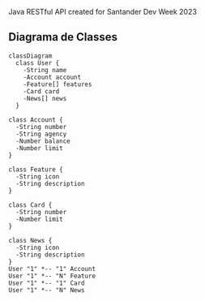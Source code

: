Java RESTful API created for Santander Dev Week 2023

## Diagrama de Classes

```mermaid
classDiagram
  class User {
    -String name
    -Account account
    -Feature[] features
    -Card card
    -News[] news
  }

class Account {
  -String number
  -String agency
  -Number balance
  -Number limit
}

class Feature {
  -String icon
  -String description
}

class Card {
  -String number
  -Number limit
}

class News {
  -String icon
  -String description
}
User "1" *-- "1" Account
User "1" *-- "N" Feature
User "1" *-- "1" Card
User "1" *-- "N" News
```
